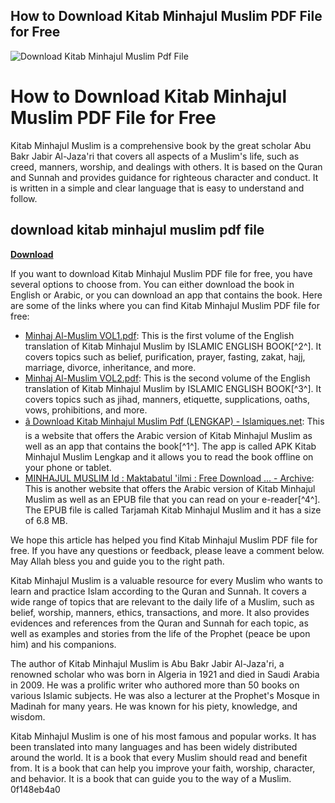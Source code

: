 ## How to Download Kitab Minhajul Muslim PDF File for Free

 
![Download Kitab Minhajul Muslim Pdf File](https://assets.wakelet.com/monomer/thumbnail/wakelet-socail-thumbnail.png)

 
# How to Download Kitab Minhajul Muslim PDF File for Free
 
Kitab Minhajul Muslim is a comprehensive book by the great scholar Abu Bakr Jabir Al-Jaza'ri that covers all aspects of a Muslim's life, such as creed, manners, worship, and dealings with others. It is based on the Quran and Sunnah and provides guidance for righteous character and conduct. It is written in a simple and clear language that is easy to understand and follow.
 
## download kitab minhajul muslim pdf file


[**Download**](https://www.google.com/url?q=https%3A%2F%2Fgeags.com%2F2tKTC7&sa=D&sntz=1&usg=AOvVaw1KV3xVIBXyn0WNOqvjAs8M)

 
If you want to download Kitab Minhajul Muslim PDF file for free, you have several options to choose from. You can either download the book in English or Arabic, or you can download an app that contains the book. Here are some of the links where you can find Kitab Minhajul Muslim PDF file for free:
 
- [Minhaj Al-Muslim VOL1.pdf](https://archive.org/details/MinhajAl-muslimVol1.pdf): This is the first volume of the English translation of Kitab Minhajul Muslim by ISLAMIC ENGLISH BOOK[^2^]. It covers topics such as belief, purification, prayer, fasting, zakat, hajj, marriage, divorce, inheritance, and more.
- [Minhaj Al-Muslim VOL2.pdf](https://archive.org/details/MinhajAl-muslimVol2.pdf): This is the second volume of the English translation of Kitab Minhajul Muslim by ISLAMIC ENGLISH BOOK[^3^]. It covers topics such as jihad, manners, etiquette, supplications, oaths, vows, prohibitions, and more.
- [â Download Kitab Minhajul Muslim Pdf (LENGKAP) - Islamiques.net](https://islamiques.net/download-kitab-minhajul-muslim-pdf/): This is a website that offers the Arabic version of Kitab Minhajul Muslim as well as an app that contains the book[^1^]. The app is called APK Kitab Minhajul Muslim Lengkap and it allows you to read the book offline on your phone or tablet.
- [MINHAJUL MUSLIM Id : Maktabatul 'ilmi : Free Download ... - Archive](https://archive.org/details/minhajul-muslim-id): This is another website that offers the Arabic version of Kitab Minhajul Muslim as well as an EPUB file that you can read on your e-reader[^4^]. The EPUB file is called Tarjamah Kitab Minhajul Muslim and it has a size of 6.8 MB.

We hope this article has helped you find Kitab Minhajul Muslim PDF file for free. If you have any questions or feedback, please leave a comment below. May Allah bless you and guide you to the right path.
  
Kitab Minhajul Muslim is a valuable resource for every Muslim who wants to learn and practice Islam according to the Quran and Sunnah. It covers a wide range of topics that are relevant to the daily life of a Muslim, such as belief, worship, manners, ethics, transactions, and more. It also provides evidences and references from the Quran and Sunnah for each topic, as well as examples and stories from the life of the Prophet (peace be upon him) and his companions.
 
The author of Kitab Minhajul Muslim is Abu Bakr Jabir Al-Jaza'ri, a renowned scholar who was born in Algeria in 1921 and died in Saudi Arabia in 2009. He was a prolific writer who authored more than 50 books on various Islamic subjects. He was also a lecturer at the Prophet's Mosque in Madinah for many years. He was known for his piety, knowledge, and wisdom.
 
Kitab Minhajul Muslim is one of his most famous and popular works. It has been translated into many languages and has been widely distributed around the world. It is a book that every Muslim should read and benefit from. It is a book that can help you improve your faith, worship, character, and behavior. It is a book that can guide you to the way of a Muslim.
 0f148eb4a0
